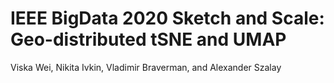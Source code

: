 # IEEE BigData 2020 Sketch and Scale: Geo-distributed tSNE and UMAP
Viska Wei, Nikita Ivkin, Vladimir Braverman, and Alexander Szalay
